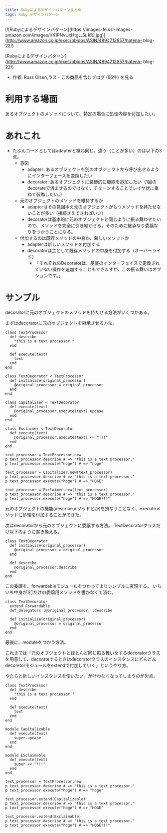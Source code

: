 ```yaml
---
title: Rubyによるデザインパターンまとめ 
tags: Ruby デザインパターン
---
```

[![Rubyによるデザインパターン](https://images-fe.ssl-images-
amazon.com/images/I/41PNvUxHtgL._SL160_.jpg)](http://www.amazon.co.jp/exec/obidos/ASIN/4894712857/hatena-
blog-22/)

[Rubyによるデザインパターン](http://www.amazon.co.jp/exec/obidos/ASIN/4894712857/hatena-
blog-22/)

  * 作者: Russ Olsen,ラス・この商品を含むブログ (66件) を見る

# 利用する場面

あるオブジェクトのメソッドについて、特定の場合に処理内容を付加したい。

# あれこれ

  * たぶんコードとしてはadapterと概ね同じ。違う（ことが多い）のは以下の3点。 
    * 意図 
      * adapter: あるオブジェクトを別のオブジェクトから呼び出せるようにインターフェースを変換したい
      * decorator: あるオブジェクトに装飾的に機能を追加したい（1回のdecorateで済ませるのではなく、チェーンすることでレイヤ状に重ねて装飾したい。）
    * 元のオブジェクトのメソッドを維持するか 
      * adapterはその意図ゆえ元のオブジェクトがもつメソッドを持たせないことが多い（接続さえできればいい）
      * decoratorは基本的に元のオブジェクトと同じように振る舞わせたいので、メソッドを完全に引き継がせる。そのために継承なり委譲なりをつかうことになる。
    * 付加するのは既存メソッドの中身か、新しいメソッドか 
      * adapterは新しいメソッドを付加する
      * decoratorは主として既存メソッドの中身を付加する（オーバーライド） 
        * 「それぞれのDecoratorは、基底のインターフェイスで定義されていない操作を追加することもできますが、この振る舞いはオプションです。」

# サンプル

decoratorに元のオブジェクトのメソッドを持たせる方法がいくつかある。

まずはdecoratorに元のオブジェクトを継承させる方法。

    
    
    class TextProcessor
      def describe
        "this is a text processor."
      end
    
      def execute(text)
        text
      end
    end
    
    class TextDecorator < TextProcessor
      def initialize(original_processor)
        @original_processor = original_processor
      end
    end
    
    class Capitalizer < TextDecorator
      def execute(text)
        @original_processor.execute(text).upcase
      end
    end
    
    class Exclaimer < TextDecorator
      def execute(text)
        @original_processor.execute(text) << "!!!"
      end
    end
    
    text_processor = TextProcessor.new
    p text_processor.describe # => "this is a text processor."
    p text_processor.execute("hoge") # => "hoge"
    
    text_processor = Capitalizer.new(text_processor)
    p text_processor.describe # => "this is a text processor."
    p text_processor.execute("hoge") # => "HOGE"
    
    text_processor = Exclaimer.new(text_processor)
    p text_processor.describe # => "this is a text processor."
    p text_processor.execute("hoge") # => "HOGE!!!"

元のオブジェクトの機能(describeメソッドとか)を損なうことなく、executeメソッドに処理を付加することができた。

次はdecoratorから元のオブジェクトに委譲する方法。 TextDecoratorクラスだけ以下のように書き換える。

    
    
    class TextDecorator
      def initialize(original_processor)
        @original_processor = original_processor
      end
    
      def describe
        @original_processor.describe
      end
    end

この委譲を、forwardableモジュールをつかってよりシンプルに実現する。 いちいち中身が1行だけの委譲用メソッドを書かなくて済む。

    
    
    class TextDecorator
      extend Forwardable
      def_delegators :@original_processor, :describe
    
      def initialize(original_processor)
        @original_processor = original_processor
      end
    end

最後に、moduleをつかう方法。

これまでは「元のオブジェクトとほとんど同じ振る舞いをするdecoratorクラスを用意して、decorateするときはdecoratorクラスのインスタンスにどんどんdecoretorモジュールをextendで付加していく」というやり方。

やたらと新しいインスタンスを使いたい」が叶わなくなってしまうのが欠点。

    
    
    class TextProcessor
      def describe
        "this is a text processor."
      end
    
      def execute(text)
        text
      end
    end
    
    module Capitalizable
      def execute(text)
        super.upcase
      end
    end
    
    module Exclaimable
      def execute(text)
        super << "!!!"
      end
    end
    
    text_processor = TextProcessor.new
    p text_processor.describe # => "this is a text processor."
    p text_processor.execute("hoge") # => "hoge"
    
    text_processor.extend(Capitalizable)
    p text_processor.describe # => "this is a text processor."
    p text_processor.execute("hoge") # => "HOGE"
    
    text_processor.extend(Exclaimable)
    p text_processor.describe # => "this is a text processor."
    p text_processor.execute("hoge") # => "HOGE!!!"